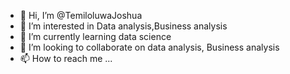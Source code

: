 - 👋 Hi, I’m @TemiloluwaJoshua
- 👀 I’m interested in Data analysis,Business analysis
- 🌱 I’m currently learning data science
- 💞️ I’m looking to collaborate on data analysis, Business analysis
- 📫 How to reach me ...

<!---
TemiloluwaJoshua/TemiloluwaJoshua is a ✨ special ✨ repository because its `README.md` (this file) appears on your GitHub profile.
You can click the Preview link to take a look at your changes.
--->
